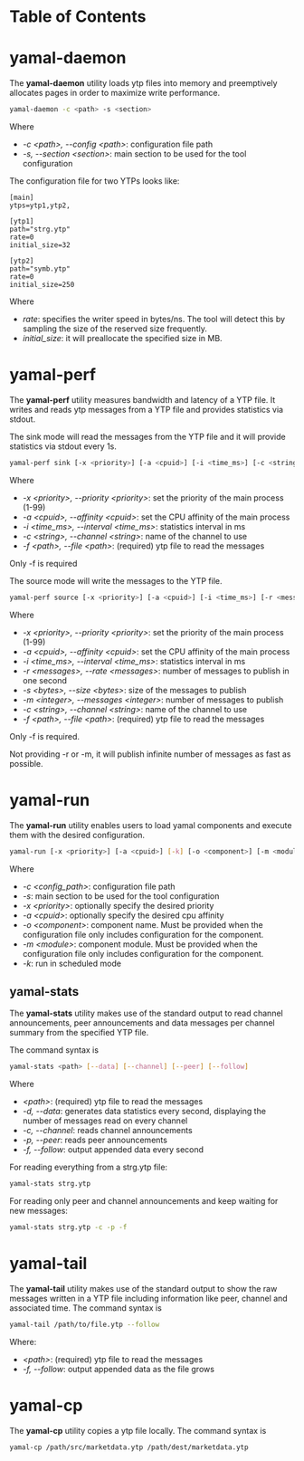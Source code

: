 # Table of Contents

<!--TOC-->

# yamal-daemon

The **yamal-daemon** utility loads ytp files into memory and preemptively allocates pages in order to maximize write performance.

```bash
yamal-daemon -c <path> -s <section>
```

Where

* *-c \<path\>, \--config \<path\>*: configuration file path
* *-s, \--section \<section\>*: main section to be used for the tool configuration

The configuration file for two YTPs looks like:

```dosini
[main]
ytps=ytp1,ytp2,

[ytp1]
path="strg.ytp"
rate=0
initial_size=32

[ytp2]
path="symb.ytp"
rate=0
initial_size=250
```

Where

* *rate*: specifies the writer speed in bytes/ns. The tool will detect this by sampling the size of the reserved size frequently.
* *initial\_size*: it will preallocate the specified size in MB.

# yamal-perf

The **yamal-perf** utility measures bandwidth and latency of a YTP file. It writes and reads ytp messages from a YTP file and provides statistics via stdout.

The sink mode will read the messages from the YTP file and it will provide statistics via stdout every 1s.

```bash
yamal-perf sink [-x <priority>] [-a <cpuid>] [-i <time_ms>] [-c <string>] -f <path>
```

Where

* *-x \<priority\>, \--priority \<priority\>*: set the priority of the main process (1-99)
* *-a \<cpuid\>, \--affinity \<cpuid\>*: set the CPU affinity of the main process
* *-i \<time_ms\>, \--interval \<time_ms\>*: statistics interval in ms
* *-c \<string\>, \--channel \<string\>*: name of the channel to use
* *-f \<path\>, \--file \<path\>*: (required) ytp file to read the messages

Only -f is required

The source mode will write the messages to the YTP file.

```bash
yamal-perf source [-x <priority>] [-a <cpuid>] [-i <time_ms>] [-r <messages>] [-s <bytes>] [-m <integer>] [-c <string>] -f <path>
```

Where

* *-x \<priority\>, \--priority \<priority\>*: set the priority of the main process (1-99)
* *-a \<cpuid\>, \--affinity \<cpuid\>*: set the CPU affinity of the main process
* *-i \<time_ms\>, \--interval \<time_ms\>*: statistics interval in ms
* *-r \<messages\>, \--rate \<messages\>*: number of messages to publish in one second
* *-s \<bytes\>, \--size \<bytes\>*: size of the messages to publish
* *-m \<integer\>, \--messages \<integer\>*: number of messages to publish
* *-c \<string\>, \--channel \<string\>*: name of the channel to use
* *-f \<path\>, \--file \<path\>*: (required) ytp file to read the messages

Only -f is required.

Not providing -r or -m, it will publish infinite number of messages as fast as possible.

# yamal-run

The **yamal-run** utility enables users to load yamal components and execute them with the desired configuration.

```bash
yamal-run [-x <priority>] [-a <cpuid>] [-k] [-o <component>] [-m <module>] -c <config_path> -s <section> [--] [--version] [-h]
```

Where

* *-c \<config_path\>*: configuration file path
* *-s*: main section to be used for the tool configuration
* *-x \<priority\>*: optionally specify the desired priority
* *-a \<cpuid\>*: optionally specify the desired cpu affinity
* *-o \<component\>*: component name. Must be provided when the configuration file only includes configuration for the component.
* *-m \<module\>*: component module. Must be provided when the configuration file only includes configuration for the component.
* *-k*: run in scheduled mode

## yamal-stats

The **yamal-stats** utility makes use of the standard output to read channel announcements, peer announcements and data messages per channel summary from the specified YTP file.

The command syntax is

```bash
yamal-stats <path> [--data] [--channel] [--peer] [--follow]
```

Where

* *\<path\>*: (required) ytp file to read the messages
* *-d, \--data*: generates data statistics every second, displaying the number of messages read on every channel
* *-c, \--channel*: reads channel announcements
* *-p, \--peer*: reads peer announcements
* *-f, \--follow*: output appended data every second

For reading everything from a strg.ytp file:

```bash
yamal-stats strg.ytp
```

For reading only peer and channel announcements and keep waiting for new messages:

```bash
yamal-stats strg.ytp -c -p -f
```

# yamal-tail

The **yamal-tail** utility makes use of the standard output to show the raw messages written in a YTP file including information like peer, channel and associated time. The command syntax is

```bash
yamal-tail /path/to/file.ytp --follow
```

Where:

* *\<path\>*: (required) ytp file to read the messages
* *-f, \--follow*: output appended data as the file grows

# yamal-cp

The **yamal-cp** utility copies a ytp file locally. The command syntax is

```bash
yamal-cp /path/src/marketdata.ytp /path/dest/marketdata.ytp
```
